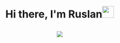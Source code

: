 <h1 align="center">Hi there, I'm Ruslan</a><img src="https://github.com/blackcater/blackcater/raw/main/images/Hi.gif" height="32"/></h1>
<h2 align="center"><img src="https://user-images.githubusercontent.com/73890975/216307638-d664fa26-3433-409a-8cb0-33d1923ea702.png" /></h2>


<!--
**RuslanMironov/RuslanMironov** is a ✨ _special_ ✨ repository because its `README.md` (this file) appears on your GitHub profile.

Here are some ideas to get you started:

- 🔭 I’m currently working on ...
- 🌱 I’m currently learning ...
- 👯 I’m looking to collaborate on ...
- 🤔 I’m looking for help with ...
- 💬 Ask me about ...
- 📫 How to reach me: ...
- 😄 Pronouns: ...
- ⚡ Fun fact: ...
-->
